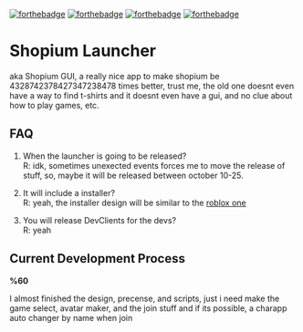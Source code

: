 [![forthebadge](https://forthebadge.com/images/badges/built-with-love.svg)](https://forthebadge.com) [![forthebadge](https://forthebadge.com/images/badges/it-works-why.svg)](https://forthebadge.com) [![forthebadge](https://forthebadge.com/images/badges/makes-people-smile.svg)](https://forthebadge.com) [![forthebadge](https://forthebadge.com/images/badges/winter-is-coming.svg)](https://forthebadge.com)

# Shopium Launcher
aka Shopium GUI, a really nice app to make shopium be 4328742378427347238478 times better, trust me, the old one doesnt even have a way to find t-shirts and it doesnt even have a gui, and no clue about how to play games, etc.

## FAQ

1. When the launcher is going to be released?<br>
R: idk, sometimes unexected events forces me to move the release of stuff, so, maybe it will be released between october 10-25.

2. It will include a installer? <br>
R: yeah, the installer design will be similar to the [roblox one](https://i.redd.it/yqk4niwbqv5z.png)

3. You will release DevClients for the devs? <br>
R: yeah

## Current Development Process

<strong>%60</strong>

I almost finished the design, precense, and scripts, just i need make the game select, avatar maker, and the join stuff
and if its possible, a charapp auto changer by name when join
